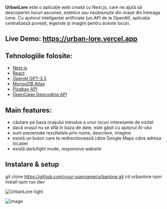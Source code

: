 **UrbanLore** este o aplicație web creată cu Next.js, care ne ajută să descoperim locuri ascunse, estetice sau neobișnuite din orașe din întreaga lume. Cu ajutorul inteligenței artificiale (un API de la OpenAI), aplicația centralizeză povești, legende și imagini pentru aceste locuri.

## Live Demo: https://urban-lore.vercel.app

## Tehnologiile folosite:
- [Next.js](https://nextjs.org/)
- [React](https://reactjs.org/)
- [OpenAI GPT-3.5](https://platform.openai.com/)
- [MongoDB Atlas](https://www.mongodb.com/cloud/atlas)
- [Pixabay API](https://pixabay.com/api/docs/)
- [OpenCage Geocoding API](https://opencagedata.com/)

## Main features:
- căutare pe baza orașului introdus a unor locuri interesante de vizitat
- dacă orașul nu se află în baza de date, este găsit cu ajutorul AI-ului
- sunt prezentate rezultatele prin nume, descriere, imagine
- există un buton care te redirectionează către Google Maps către adresa locației
- există dark/light mode, responsive website

## Instalare & setup
git clone https://github.com/your-username/urbanlore.git
cd urbanlore
npm install
npm run dev

![UrbanLore-light](https://github.com/user-attachments/assets/abffddae-46c3-4076-831d-67c5e7fc2d6c)


![image](https://github.com/user-attachments/assets/49191982-faf6-4755-b80b-4ce9e40dfdf6)



